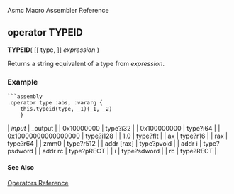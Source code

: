 Asmc Macro Assembler Reference

## operator TYPEID

**TYPEID**( [[ type, ]] _expression_ )


Returns a string equivalent of a type from _expression_.

### Example

    ```assembly
    .operator type :abs, :vararg {
        this.typeid(type, _1)(_1, _2)
        }

| _input_ | _output |
| 0x10000000 | type?i32 |
| 0x100000000 | type?i64 |
| 0x10000000000000000 | type?i128 |
| 1.0 | type?flt |
| ax | type?r16 |
| rax | type?r64 |
| zmm0 | type?r512 |
| addr [rax] | type?pvoid |
| addr i | type?psdword |
| addr rc | type?pRECT |
| i | type?sdword |
| rc | type?RECT |

#### See Also

[Operators Reference](readme.md)
